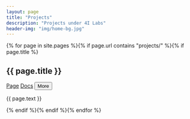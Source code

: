 ```yaml
---
layout: page
title: "Projects"
description: "Projects under 4I Labs"
header-img: "img/home-bg.jpg"
---
```



{% for page in site.pages %}{% if page.url contains "projects/" %}{% if page.title %}
	
<div class="jumbotron" style="background-image: url(../{{ page.img  }}); background-size: cover; ">
	<h2>{{ page.title }}</h2>
	<a href="{{ page.url | prepend: site.baseurl }}" class="btn btn-info" >Page</a>
	<a href="{{ page.docs }}" class="btn btn-info" >Docs</a>
	<button type="button" class="btn btn-info" data-toggle="collapse" data-target="#text{{ forloop.index }}">More</button>
	<div id="text{{ forloop.index }}" class="collapse"><p>{{ page.text }}</p></div>
</div>
{% endif %}{% endif %}{% endfor %}